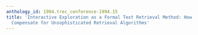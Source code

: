 ```yaml
---
anthology_id: 1994.trec_conference-1994.15
title: 'Interactive Exploration as a Formal Text Retrieval Method: How Well can Interactivity
  Compensate for Unsophisticated Retrieval Algorithms'
---
```

